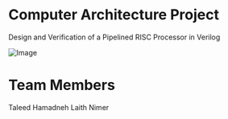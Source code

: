 # Computer Architecture Project

Design and Verification of a Pipelined RISC Processor in Verilog

![Image](https://github.com/user-attachments/assets/512f24c4-2bc4-45e5-ac39-be223b0b7924)

# Team Members

Taleed Hamadneh
Laith Nimer
